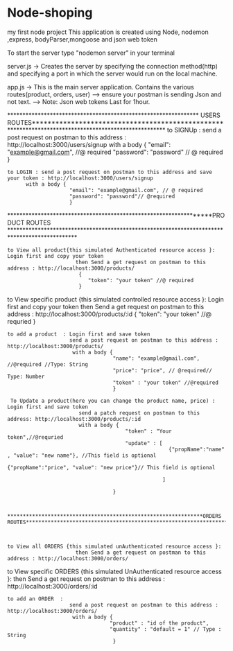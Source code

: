 # Node-shoping
my first node project
This application is created using Node, nodemon ,express, bodyParser,mongoose and json web token

To start the server type "nodemon server" in your terminal 

server.js -> Creates the server by specifying the connection method(http) and specifying a port in which the server would run on the local machine.

app.js -> This is the main server application. Contains the various routes(product, orders, user)
    --> ensure your postman is sending Json and not text.
    --> Note: Json web tokens Last for 1hour.


*************************************************************** USERS ROUTES*****************************************************************************************************
    to SIGNUp : send a post request on postman to this address : http://localhost:3000/users/signup
          with a body {
                        "email": "example@gmail.com", //@ required
                        "password": "password" // @ required
                        }
                        
    to LOGIN : send a post request on postman to this address and save your token : http://localhost:3000/users/signup
          with a body {
                        "email": "example@gmail.com", // @ required
                        "password": "password"// @required
                        } 
               
 ******************************************************************PRODUCT ROUTES **********************************************************************************************
 
 
    to View all product{this simulated Authenticated resource access }: Login first and copy your token
                          then Send a get request on postman to this address : http://localhost:3000/products/
                           {
                              "token": "your token" //@ required
                           }
                           
   to View specific product {this simulated controlled resource access }: Login first and copy your token
                          then Send a get request on postman to this address : http://localhost:3000/products/:id
                           {
                              "token": "your token" //@ requried
                           } 
    
    to add a product  : Login first and save token
                        send a post request on postman to this address : http://localhost:3000/products/
                         with a body {
                                      "name": "example@gmail.com", //@required //Type: String
                                      "price": "price", // @required// Type: Number
                                      "token" : "your token" //@required
                                      }
                                      
     To Update a product(here you can change the product name, price) : Login first and save token
                           send a patch request on postman to this address: http://localhost:3000/products/:id
                           with a body {
                                          "token" : "Your token",//@requried
                                          "update" : [
                                                        {"propName":"name" , "value": "new name"}, //This field is optional
                                                        {"propName":"price", "value": "new price"}// This field is optional
                                                        
                                                      ]
                                          
                                      }
                                      
                                      
                                      
    ***************************************************************ORDERS ROUTES***********************************************************************************************
     
 
 
    to View all ORDERS {this simulated unAuthenticated resource access }: 
                          then Send a get request on postman to this address : http://localhost:3000/orders/
                       
                           
   to View specific  ORDERS {this simulated UnAuthenticated resource access }:
                          then Send a get request on postman to this address : http://localhost:3000/orders/:id
                      
    
    to add an ORDER  :
                        send a post request on postman to this address : http://localhost:3000/orders/
                         with a body {
                                     "product" : "id of the product",
                                     "quantity" : "default = 1" // Type : String
                                      }
                                      
    
                                      
        
